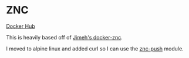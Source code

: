 # ZNC #

[Docker Hub](https://hub.docker.com/r/kyleondy/znc/)

This is heavily based off of [Jimeh's docker-znc](https://github.com/jimeh/docker-znc).

I moved to alpine linux and added curl so I can use the [znc-push](https://github.com/jreese/znc-push) module.
